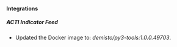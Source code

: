 #### Integrations
##### ACTI Indicator Feed
- Updated the Docker image to: *demisto/py3-tools:1.0.0.49703*.
